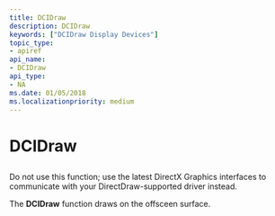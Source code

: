 ```yaml
---
title: DCIDraw
description: DCIDraw
keywords: ["DCIDraw Display Devices"]
topic_type:
- apiref
api_name:
- DCIDraw
api_type:
- NA
ms.date: 01/05/2018
ms.localizationpriority: medium
---
```


# DCIDraw


## <span id="ddk_dcidraw_gg"></span><span id="DDK_DCIDRAW_GG"></span>


Do not use this function; use the latest DirectX Graphics interfaces to communicate with your DirectDraw-supported driver instead.

The **DCIDraw** function draws on the offsceen surface.

 

 





